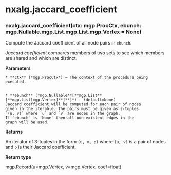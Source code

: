 # nxalg.jaccard_coefficient


### nxalg.jaccard_coefficient(ctx: mgp.ProcCtx, ebunch: mgp.Nullable.mgp.List.mgp.List.mgp.Vertex = None)
Compute the Jaccard coefficient of all node pairs in `ebunch`.

*Jaccard coefficient* compares members of two sets to see
which members are shared and which are distinct.


**Parameters**

    
    * **ctx** (*mgp.ProcCtx*) – The context of the procedure being executed.


    * **ebunch** (*mgp.Nullable**[**mgp.List**[**mgp.List[mgp.Vertex]**]**]*) – (default=None)
    Jaccard coefficient will be computed for each pair of nodes
    given in the iterable. The pairs must be given as 2-tuples
    `(u, v)` where `u` and `v` are nodes in the graph.
    If `ebunch` is `None` then all non-existent edges in the
    graph will be used.



**Returns**

An iterator of 3-tuples in the form `(u, v, p)` where `(u, v)` is a
    pair of nodes and `p` is their Jaccard coefficient.



**Return type**

mgp.Record(u=mgp.Vertex, v=mgp.Vertex, coef=float)
